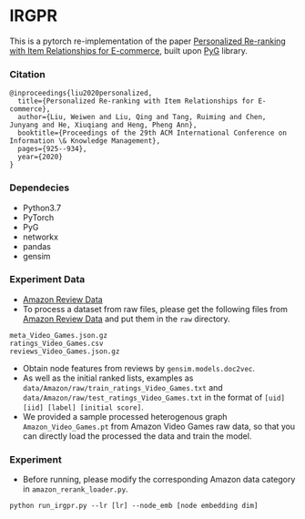 # IRGPR

This is a pytorch re-implementation of the paper [Personalized Re-ranking with Item Relationships for E-commerce](https://dl.acm.org/doi/abs/10.1145/3340531.3412332), built upon [PyG](https://pytorch-geometric.readthedocs.io/en/latest/) library.

### Citation
```
@inproceedings{liu2020personalized,
  title={Personalized Re-ranking with Item Relationships for E-commerce},
  author={Liu, Weiwen and Liu, Qing and Tang, Ruiming and Chen, Junyang and He, Xiuqiang and Heng, Pheng Ann},
  booktitle={Proceedings of the 29th ACM International Conference on Information \& Knowledge Management},
  pages={925--934},
  year={2020}
}
```

### Dependecies
* Python3.7
* PyTorch
* PyG
* networkx
* pandas
* gensim

### Experiment Data
* [Amazon Review Data](https://jmcauley.ucsd.edu/data/amazon/)
* To process a dataset from raw files, please get the following files from [Amazon Review Data](https://jmcauley.ucsd.edu/data/amazon/) and put them in the ```raw``` directory.
```
meta_Video_Games.json.gz
ratings_Video_Games.csv
reviews_Video_Games.json.gz
```
* Obtain node features from reviews by ```gensim.models.doc2vec```.
* As well as the initial ranked lists, examples as ```data/Amazon/raw/train_ratings_Video_Games.txt``` and ```data/Amazon/raw/test_ratings_Video_Games.txt``` in the format of ```[uid] [iid] [label] [initial score]```.
* We provided a sample processed heterogenous graph ```Amazon_Video_Games.pt``` from Amazon Video Games raw data, so that you can directly load the processed the data and train the model.

### Experiment
* Before running, please modify the corresponding Amazon data category in ```amazon_rerank_loader.py```.
```
python run_irgpr.py --lr [lr] --node_emb [node embedding dim]
```

